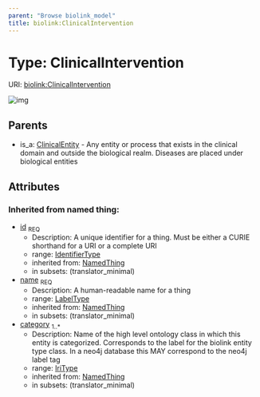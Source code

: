 ```yaml
---
parent: "Browse biolink_model"
title: biolink:ClinicalIntervention
---
```


# Type: ClinicalIntervention




URI: [biolink:ClinicalIntervention](https://w3id.org/biolink/vocab/ClinicalIntervention)

![img](http://yuml.me/diagram/nofunky;dir:TB/class/\[ClinicalEntity]^-\[ClinicalIntervention&#124;id(i):identifier_type;name(i):label_type;category(i):iri_type%20%2B])

## Parents

 *  is_a: [ClinicalEntity](ClinicalEntity.md) - Any entity or process that exists in the clinical domain and outside the biological realm. Diseases are placed under biological entities

## Attributes


### Inherited from named thing:

 * [id](id.md)  <sub>REQ</sub>
    * Description: A unique identifier for a thing. Must be either a CURIE shorthand for a URI or a complete URI
    * range: [IdentifierType](types/IdentifierType.md)
    * inherited from: [NamedThing](NamedThing.md)
    * in subsets: (translator_minimal)
 * [name](name.md)  <sub>REQ</sub>
    * Description: A human-readable name for a thing
    * range: [LabelType](types/LabelType.md)
    * inherited from: [NamedThing](NamedThing.md)
    * in subsets: (translator_minimal)
 * [category](category.md)  <sub>1..*</sub>
    * Description: Name of the high level ontology class in which this entity is categorized. Corresponds to the label for the biolink entity type class. In a neo4j database this MAY correspond to the neo4j label tag
    * range: [IriType](types/IriType.md)
    * inherited from: [NamedThing](NamedThing.md)
    * in subsets: (translator_minimal)
